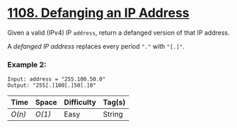 # [1108. Defanging an IP Address](https://leetcode.com/problems/defanging-an-ip-address/)

Given a valid (IPv4) IP `address`, return a defanged version of that IP address.

A _defanged IP address_ replaces every period `"."` with `"[.]"`.

### Example 2:

```
Input: address = "255.100.50.0"
Output: "255[.]100[.]50[.]0"
```

| Time   | Space  | Difficulty | Tag(s) |
| ------ | ------ | ---------- | ------ |
| _O(n)_ | _O(1)_ | Easy       | String |
